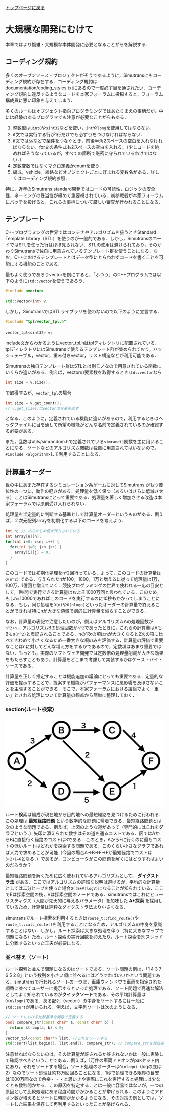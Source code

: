 [トップページに戻る](./index.md)

# 大規模な開発にむけて
本章ではより複雑・大規模な本体開発に必要となることがらを解説する．

## コーディング規約
多くのオープンソース・プロジェクトがそうであるように，Simutransにもコーディング規約が存在する．コーディング規約はdocumentation/coding_styles.txtにあるので一度必ず目を通されたい．コーディング規約に違反するようなコードを本家フォーラムに投稿すると，フォーラム構成員に悪い印象を与えてしまう．

多くのルールはオブジェクト指向プログラミングではあたりまえの事柄だが，中には経験のあるプログラマでも注意が必要なことがらもある．

1.  整数型は`uint8`や`sint32`などを使い，`int`や`long`を使用してはならない．
1.  if文では実行する行が1行だけでも必ず`{}`をつけなければならない．
1.  if文では`&&`などで条件をつなぐとき，前後半角2スペースの空白を入れなければならない．for文の条件式も2スペースの空白を入れる．（少しコードを眺めればそうなっているが，すべての箇所で厳密に守られているわけではない．）
1.  定数変数ではなくマクロ定義かenumを使う．
1.  編成，vehicle，線路などオブジェクトごとに好まれる変数名がある．詳しくはコーディング規約参照．

特に，近年のSimutrans standard開発ではコードの可読性，ロジックの安全性，ネーミングの妥当性が極めて重要視されている．初参戦者が本家フォーラムにパッチを投げると，これらの事柄について厳しい審査が行われることになる．

## テンプレート
C++プログラミングの世界ではコンテナやアルゴリズムを扱うときStandard Template Library（STL）を使うのが一般的である．しかし，SimutransのコードではSTLを使った行はほぼ見られない．STLの使用は避けられており，そのかわりSimutransで独自に用意されているテンプレート群を使うことになる．なお，C++におけるテンプレートとはデータ型にとらわれずコードを書くことを可能にする機能のことである．

最もよく使うであろうvectorを例にすると，「ふつう」のC++プログラムでは以下のように`std::vector`を使うであろう．
```c++
#include <vector>

std::vector<int> v;
```

しかし，SimutransではSTLライブラリを使わないので以下のように宣言する．
```c++
#include "tpl/vector_tpl.h"

vector_tpl<sint32> v;
```

include文からわかるようにvector_tpl.hはtplディレクトリに配置されている．tplディレクトリにはSimutransで使えるテンプレート群が集められており，ハッシュテーブル，vector，重み付きvector，リスト構造などが利用可能である．

Simutransの独自テンプレート群はSTLとは別モノなので用意されている関数にいくらか違いがある．例えば，vectorの要素数を取得するとき`std::vector`なら
```c++
int size = v.size();
```
で取得するが，`vector_tpl`の場合
```c++
int size = v.get_count();
// v.get_size()はvectorの容量を返す
```
となる．このように，定義されている機能に違いがあるので，利用するときはヘッダファイルに目を通して所望の機能がどんな名前で定義されているのか確認する必要がある．

また，乱数はutils/simrandom.hで定義されている`simrand()`関数を主に用いることになる．ソートなどのアルゴリズム関数は独自に用意されてはいないので，`#include <algorithm>`して利用することになる．

<!--
% 画像劣化の話とか

% draw image系
% sync step系
-->

## 計算量オーダー
世の中にあまた存在するシミュレーション系ゲームに対してSimutrans
がもつ優位性の一つに，動作の軽さがある．処理量を低く保つ（あるいはさらに低減させる）ことはSimutransにとって重要である．処理量を著しく増加させる改造は本家フォーラムでは原則受け入れられない．

処理量を半定量的に判断する基準として計算量オーダーというものがある．例えば，２次元配列arrayを初期化する以下のコードを考えよう．
```c++
int n; // あらかじめ値が代入されている
int array[n][n];
for(int i=0; i<n; i++) {
  for(int j=0; j<n j++) {
    array[i][j] = 0;
  }
}
```

このコードでは初期化処理をn^2回行っている．よって，このコードの計算量は`O(n^2)` である．与えられたnが100，1000，1万と増えるに従って処理量は1万，100万，1億回と増えていく．競技プログラミングの世界で使われる一応の目安として，1秒間で実行できる計算量はおよそ1000万回と言われている．このため，もしn=10000であればこのコードを実行するのに10秒もかかってしまうことになる．もし，同じ処理を`O(n)`や`O(nlogn)`といったオーダーの計算量で終えることができれば特にnが大きな領域で劇的に計算量を減らすことができる．

なお，計算量の表記で注意したいのが，例えばアルゴリズムAの処理回数が `n^2+n` ，アルゴリズムBの処理回数が`n^2`であったときに，これらの計算量はAもBも`O(n^2)`と表記されることである．nの1次の項はnが大きくなると2次の項に比べてきわめて小さくなるため一番大きな項のみを評価する．計算量の評価で重要なことはnに対してどんな増え方をするかであるので，定数項はあまり重要ではない．もっとも，実際のソフトウェア開発では定数倍の処理量削減が大きな効果をもたらすこともあり，計算量をどこまで考慮して実装するかはケース・バイ・ケースである．

計算量を正しく推定することは機能追加の議論にとっても重要である．定量的な評価を提示することで，提案する機能がパフォーマンスに悪影響を及ぼさないことを主張することができる．そこで，本家フォーラムにおける議論でよく「重い」とされる処理について計算量の観点から簡単に整理しておく．

### section{ルート検索}

<img src="images/chapter5/1.png" title="最短経路問題">

ルート検索は編成が現在地から目的地への最短経路を見つけるために行われる．この処理は **最短経路問題** という数学的な問題に帰着できる．最短経路問題とは次のような問題である．例えば，上図のような道があって（専門的にはこれを**グラフ**という．）矢印に添えられた数字はその道を通るコストである．図ではAからBに直接行く経路のコストは3である．このとき，AからFに行くのに最もコストの低いルートはどれかを探索する問題である．このくらい小さなグラフであれば人力で求めることが可能（今回の場合A→B→E→Fが最短経路でコストは`3+2+1=6`となる．）であるが，コンピュータがこの問題を解くにはどうすればよいのだろうか？

最短経路問題を解くために広く使われているアルゴリズムとして， **ダイクストラ法** がある．ここではアルゴリズムの詳細な説明は避けるが，平均的な計算量としては二分ヒープを使った場合`O((E+V)logV)`になることが知られている．ここでEは探索空間の枝，Vは探索空間のノードである．simutransではこれにヒューリスティクス（人間が先天的に与えるパラメータ）を加味した **A*探索** を採用しているため，計算量は純粋なダイクストラ法より小さくなる．

simutransでルート探索を利用するときは`route_t::find_route()`や`route_t::calc_route()`を利用することになるため，アルゴリズムの中身を意識することはない．しかし，ルート探索は大きな処理を伴う（特に大きなマップで問題になる）ため，ルート探索の実行回数を抑えたり，ルート探索を別スレッドに分離するといった工夫が必要になる．

### 並べ替え（ソート）
ルート探索と並んで問題になるのはソートである．ソート問題の例は，「1 4 3 7 6 5 2 8」という数列を小さい順に並べるにはどうすればいいかという問題である．simutransで行われるソートの一つは，車庫ウィンドウで車両を指定された順番に並べてユーザーに提示するといった処理である．ソート問題で高速な解法としてよく知られているのが**クイックソート**である．その平均計算量は`O(n\logn)`である．ある配列（vector）の中身をソートするには一般に`std::sort`が用いられる．例えば，文字列ソートは次のようになる．
```c++
// ソートにおける比較基準を関数で定義する
bool compare_str(const char* a, const char* b) {
  return strcmp(a, b) < 0;
}
vector_tpl<const char*> list; //これをソートする
std::sort(list.begin(), list.end(), compare_str); // compare_strを評価基準とする
```

注意せねばならないのは，その計算量が許されるか許されないかは一般に実験して確認すべきということである．例えば，1万件の車両アドオンがpakセット内にあり，それをソートする場合，ソート処理のオーダーは`O(nlogn)`（logの底は2）なのでソート処理は約13万回回ることになる．1秒で処理できる限界の目安は1000万回なので余裕・・・と思いきや実際にこれを実行すると処理には少なくとも数秒間かかる．この原因を特定することは一般に容易ではないが，一つの原因として比較処理にある程度時間がかかることが挙げられる．このようにアドオン数が増えるとソートに時間がかかるようになる．その対策の例としては，ソートした結果を保存して再利用するといったことが挙げられる．

